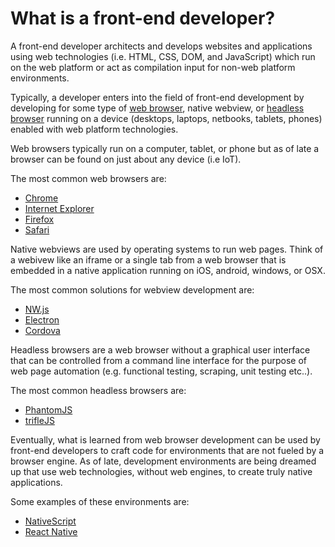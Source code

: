 # What is a front-end developer?

A front-end developer architects and develops websites and applications using web technologies (i.e. HTML, CSS, DOM, and JavaScript) which run on the web platform or act as compilation input for non-web platform environments.

Typically, a developer enters into the field of front-end development by developing for some type of [web browser](https://en.wikipedia.org/wiki/Web_browser), native webview, or [headless browser](https://en.wikipedia.org/wiki/Headless_browser) running on a device (desktops, laptops, netbooks, tablets, phones) enabled with web platform technologies.

Web browsers typically run on a computer, tablet, or phone but as of late a browser can be found on just about any device (i.e IoT). 

The most common web browsers are: 

* [Chrome](http://www.google.com/chrome/)
* [Internet Explorer](http://dev.modern.ie/)
* [Firefox](https://www.mozilla.org/firefox/) 
* [Safari](http://www.apple.com/safari/)

Native webviews are used by operating systems to run web pages. Think of a webivew like an iframe or a single tab from a web browser that is embedded in a native application running on iOS, android, windows, or OSX.

The most common solutions for webview development are:

* [NW.js](https://github.com/nwjs/nw.js)
* [Electron](http://electron.atom.io/)
* [Cordova](https://cordova.apache.org/)

Headless browsers are a web browser without a graphical user interface that can be controlled from a command line interface for the purpose of web page automation (e.g. functional testing, scraping, unit testing etc..).

The most common headless browsers are:

* [PhantomJS](http://phantomjs.org/)
* [trifleJS](http://triflejs.org/)

Eventually, what is learned from web browser development can be used by front-end developers to craft code for environments that are not fueled by a browser engine. As of late, development environments are being dreamed up that use web technologies, without web engines, to create truly native applications.

Some examples of these environments are: 

* [NativeScript](https://www.nativescript.org/)
* [React Native](https://facebook.github.io/react-native/)



